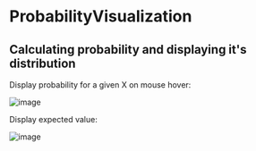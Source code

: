 # ProbabilityVisualization
## Calculating probability and displaying it's distribution





Display probability for a given X on mouse hover:

![image](https://user-images.githubusercontent.com/38257325/161432496-a5de94e1-1ec3-4267-b922-e9c92247fe8a.png)

Display expected value:

![image](https://user-images.githubusercontent.com/38257325/161432520-4b662cd1-e0e5-45d9-8670-19e97e371c40.png)
